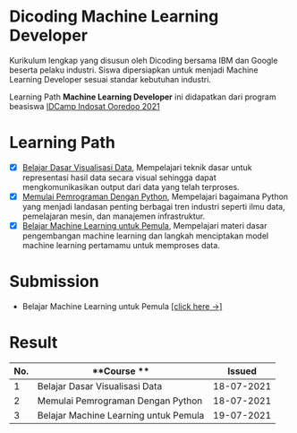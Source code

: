 # Dicoding Machine Learning Developer
Kurikulum lengkap yang disusun oleh Dicoding bersama IBM dan Google beserta pelaku industri. Siswa dipersiapkan untuk menjadi Machine Learning Developer sesuai standar kebutuhan industri.

Learning Path **Machine Learning Developer** ini didapatkan dari program beasiswa [IDCamp Indosat Ooredoo 2021](https://idcamp.indosatooredoo.com/)

# Learning Path
- [x] [Belajar Dasar Visualisasi Data](https://www.dicoding.com/academies/177), Mempelajari teknik dasar untuk representasi hasil data secara visual sehingga dapat mengkomunikasikan output dari data yang telah terproses.
- [x] [Memulai Pemrograman Dengan Python](https://www.dicoding.com/academies/86), Mempelajari bagaimana Python yang menjadi landasan penting berbagai tren industri seperti ilmu data, pemelajaran mesin, dan manajemen infrastruktur.
- [x] [Belajar Machine Learning untuk Pemula](https://www.dicoding.com/academies/184), Mempelajari materi dasar pengembangan machine learning dan langkah menciptakan model machine learning pertamamu untuk memproses data.

# Submission 
* Belajar Machine Learning untuk Pemula [[click here ->]](https://github.com/IndahDs/dicoding-machine-learning-developer/tree/main/belajar-machine-learning-untuk-pemula)

# Result
| **No.** |              **Course **                    | **Issued**  | 
----------| --------------------------------------------|-------------|
| 1       | Belajar Dasar Visualisasi Data              | 18-07-2021  |
| 2       | Memulai Pemrograman Dengan Python           | 18-07-2021  |
| 3       | Belajar Machine Learning untuk Pemula       | 19-07-2021  |
